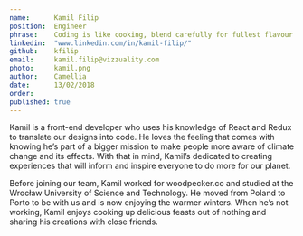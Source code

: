 ```yaml
---
name:      Kamil Filip 
position:  Engineer 
phrase:    Coding is like cooking, blend carefully for fullest flavour 
linkedin:  "www.linkedin.com/in/kamil-filip/" 
github:	   kfilip	
email:     kamil.filip@vizzuality.com 
photo:     kamil.png 
author:    Camellia 
date:      13/02/2018 
order:      
published: true
---
```

Kamil is a front-end developer who uses his knowledge of React and Redux to translate our designs into code. He loves the feeling that comes with knowing he’s part of a bigger mission to make people more aware of climate change and its effects. With that in mind, Kamil’s dedicated to creating experiences that will inform and inspire everyone to do more for our planet. 

Before joining our team, Kamil worked for woodpecker.co and studied at the Wrocław University of Science and Technology. He moved from Poland to Porto to be with us and is now enjoying the warmer winters. When he’s not working, Kamil enjoys cooking up delicious feasts out of nothing and sharing his creations with close friends. 
